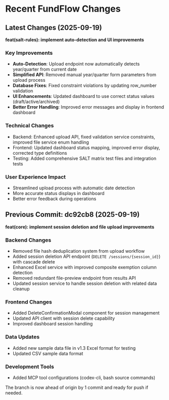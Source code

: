 # Recent FundFlow Changes

## Latest Changes (2025-09-19)
**feat(salt-rules): implement auto-detection and UI improvements**

### Key Improvements
- **Auto-Detection**: Upload endpoint now automatically detects year/quarter from current date
- **Simplified API**: Removed manual year/quarter form parameters from upload process
- **Database Fixes**: Fixed constraint violations by updating row_number validation
- **UI Enhancements**: Updated dashboard to use correct status values (draft/active/archived)
- **Better Error Handling**: Improved error messages and display in frontend dashboard

### Technical Changes
- Backend: Enhanced upload API, fixed validation service constraints, improved file service enum handling
- Frontend: Updated dashboard status mapping, improved error display, corrected type definitions
- Testing: Added comprehensive SALT matrix test files and integration tests

### User Experience Impact
- Streamlined upload process with automatic date detection
- More accurate status displays in dashboard
- Better error feedback during operations

## Previous Commit: dc92cb8 (2025-09-19)
**feat(core): implement session deletion and file upload improvements**

### Backend Changes
- Removed file hash deduplication system from upload workflow
- Added session deletion API endpoint (`DELETE /sessions/{session_id}`) with cascade delete
- Enhanced Excel service with improved composite exemption column detection
- Removed redundant file-preview endpoint from results API
- Updated session service to handle session deletion with related data cleanup

### Frontend Changes  
- Added DeleteConfirmationModal component for session management
- Updated API client with session delete capability
- Improved dashboard session handling

### Data Updates
- Added new sample data file in v1.3 Excel format for testing
- Updated CSV sample data format

### Development Tools
- Added MCP tool configurations (codex-cli, bash source commands)

The branch is now ahead of origin by 1 commit and ready for push if needed.